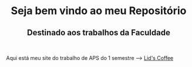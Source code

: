 
<html lang="pt-br">
<head>
    <meta charset="UTF-8">
    <meta name="viewport" content="width=device-width, initial-scale=1.0">
</head>
<body>
    <h1 style="text-align: center;">Seja bem vindo ao meu Repositório</h1>
    <h2 style="text-align: center;">Destinado aos trabalhos da Faculdade</h2>
    <br>
    <p> Aqui está meu site do trabalho de APS do 1 semestre --&gt; <a href="https://guilhermeandrade07.github.io/trabalhos_faculdade/apsCaf%C3%A9/site/index.html" target="_blank">Lid's Coffee</a></p>

</body>
</html>

